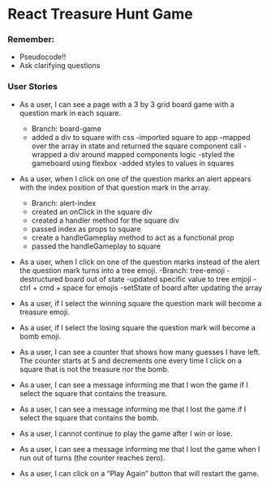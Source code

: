# React Treasure Hunt Game

### Remember:
- Pseudocode!!
- Ask clarifying questions

### User Stories
- As a user, I can see a page with a 3 by 3 grid board game with a question mark in each square.
    - Branch: board-game
    - added a div to square with css
    -imported square to app
    -mapped over the array in state and returned the square component call
    -wrapped a div around mapped components logic
    -styled the gameboard using flexbox
    -added styles to values in squares


- As a user, when I click on one of the question marks an alert appears with the index position of that question mark in the array.
    - Branch: alert-index
    - created an onClick in the square div
    - created a handler method for the square div
    - passed index as props to square
    - create a handleGameplay method to act as a functional prop
    - passed the handleGameplay to square

- As a user, when I click on one of the question marks instead of the alert the question mark turns into a tree emoji.
    -Branch: tree-emoji
    -destructured board out of state
    -updated specific value to tree emjoji
    -ctrl + cmd + space for emojis
    -setState of board after updating the array

- As a user, if I select the winning square the question mark will become a treasure emoji.
    
- As a user, if I select the losing square the question mark will become a bomb emoji.
- As a user, I can see a counter that shows how many guesses I have left. The counter starts at 5 and decrements one every time I click on a square that is not the treasure nor the bomb.
- As a user, I can see a message informing me that I won the game if I select the square that contains the treasure.
- As a user, I can see a message informing me that I lost the game if I select the square that contains the bomb.
- As a user, I cannot continue to play the game after I win or lose.
- As a user, I can see a message informing me that I lost the game when I run out of turns (the counter reaches zero).
- As a user, I can click on a “Play Again” button that will restart the game.
